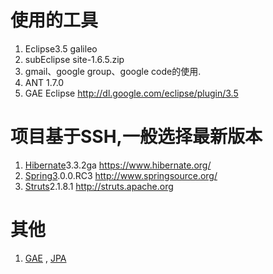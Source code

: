 # 使用的工具 #
  1. Eclipse3.5 galileo
  1. subEclipse  site-1.6.5.zip
  1. gmail、google group、google code的使用.
  1. ANT 1.7.0
  1. GAE Eclipse http://dl.google.com/eclipse/plugin/3.5

# 项目基于SSH,一般选择最新版本 #
  1. [Hibernate](Hibernate.md)3.3.2ga  https://www.hibernate.org/
  1. [Spring3](Spring3.md).0.0.RC3   http://www.springsource.org/
  1. [Struts](Struts.md)2.1.8.1   http://struts.apache.org

# 其他 #
  1. [GAE](GAE.md) , [JPA](JPA.md)